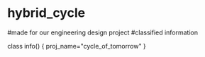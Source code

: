 # hybrid_cycle
#made for our engineering design project
#classified information




class info()
{
  proj_name="cycle_of_tomorrow"
}
